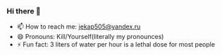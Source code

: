 ### Hi there 👋


- 📫 How to reach me: jekap505@yandex.ru
- 😄 Pronouns: Kill/Yourself(literally my pronounces)
- ⚡ Fun fact: 3 liters of water per hour is a lethal dose for most people
